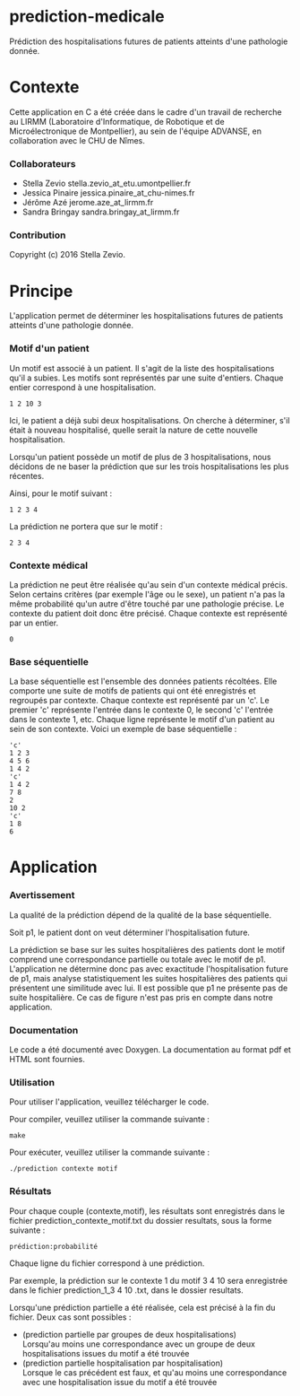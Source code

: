 # prediction-medicale
Prédiction des hospitalisations futures de patients atteints d'une pathologie donnée.

# Contexte

Cette application en C a été créée dans le cadre d'un travail de recherche au LIRMM (Laboratoire d'Informatique, de Robotique et de Microélectronique de Montpellier), au sein de l'équipe ADVANSE, en collaboration avec le CHU de Nîmes.

### Collaborateurs

* Stella Zevio stella.zevio_at_etu.umontpellier.fr
* Jessica Pinaire jessica.pinaire_at_chu-nimes.fr
* Jérôme Azé jerome.aze_at_lirmm.fr
* Sandra Bringay sandra.bringay_at_lirmm.fr

### Contribution

Copyright (c) 2016 Stella Zevio.

# Principe

L'application permet de déterminer les hospitalisations futures de patients atteints d'une pathologie donnée.

### Motif d'un patient

Un motif est associé à un patient. Il s'agit de la liste des hospitalisations qu'il a subies. 
Les motifs sont représentés par une suite d'entiers. Chaque entier correspond à une hospitalisation.

```
1 2 10 3
```

Ici, le patient a déjà subi deux hospitalisations. On cherche à déterminer, s'il était à nouveau hospitalisé, quelle serait la nature de cette nouvelle hospitalisation.

Lorsqu'un patient possède un motif de plus de 3 hospitalisations, nous décidons de ne baser la prédiction que sur les trois hospitalisations les plus récentes.

Ainsi, pour le motif suivant : 

```
1 2 3 4
```

La prédiction ne portera que sur le motif :

```
2 3 4
```

### Contexte médical

La prédiction ne peut être réalisée qu'au sein d'un contexte médical précis.
Selon certains critères (par exemple l'âge ou le sexe), un patient n'a pas la même probabilité qu'un autre d'être touché par une pathologie précise.
Le contexte du patient doit donc être précisé. 
Chaque contexte est représenté par un entier.

```
0 
```

### Base séquentielle

La base séquentielle est l'ensemble des données patients récoltées.
Elle comporte une suite de motifs de patients qui ont été enregistrés et regroupés par contexte.
Chaque contexte est représenté par un 'c'.
Le premier 'c' représente l'entrée dans le contexte 0, le second 'c' l'entrée dans le contexte 1, etc.
Chaque ligne représente le motif d'un patient au sein de son contexte.
Voici un exemple de base séquentielle :

```
'c'
1 2 3
4 5 6
1 4 2
'c'
1 4 2
7 8 
2
10 2
'c'
1 8
6
```

# Application

### Avertissement

La qualité de la prédiction dépend de la qualité de la base séquentielle.

Soit p1, le patient dont on veut déterminer l'hospitalisation future.

La prédiction se base sur les suites hospitalières des patients dont le motif comprend une correspondance partielle ou totale avec le motif de p1.
L'application ne détermine donc pas avec exactitude l'hospitalisation future de p1, mais analyse statistiquement les suites hospitalières des patients qui présentent une similitude avec lui.
Il est possible que p1 ne présente pas de suite hospitalière. Ce cas de figure n'est pas pris en compte dans notre application.

### Documentation

Le code a été documenté avec Doxygen. 
La documentation au format pdf et HTML sont fournies.

### Utilisation

Pour utiliser l'application, veuillez télécharger le code.

Pour compiler, veuillez utiliser la commande suivante :

```
make
```

Pour exécuter, veuillez utiliser la commande suivante :

```
./prediction contexte motif
```

### Résultats

Pour chaque couple (contexte,motif), les résultats sont enregistrés dans le fichier prediction_contexte_motif.txt du dossier resultats, sous la forme suivante :

```
prédiction:probabilité
```

Chaque ligne du fichier correspond à une prédiction.

Par exemple, la prédiction sur le contexte 1 du motif 3 4 10 sera enregistrée dans le fichier prediction_1_3 4 10 .txt, dans le dossier resultats.

Lorsqu'une prédiction partielle a été réalisée, cela est précisé à la fin du fichier. Deux cas sont possibles :
* (prediction partielle par groupes de deux hospitalisations)  
   Lorsqu'au moins une correspondance avec un groupe de deux hospitalisations issues du motif a été trouvée
* (prediction partielle hospitalisation par hospitalisation)  
  Lorsque le cas précédent est faux, et qu'au moins une correspondance avec une hospitalisation issue du motif a été trouvée


